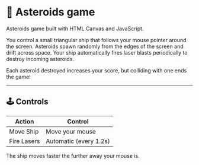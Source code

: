 # 🚀 Asteroids game

Asteroids game built with HTML Canvas and JavaScript.

You control a small triangular ship that follows your mouse pointer around the screen.
Asteroids spawn randomly from the edges of the screen and drift across space.
Your ship automatically fires laser blasts periodically to destroy incoming asteroids.

Each asteroid destroyed increases your score, but colliding with one ends the game!

---

## 🕹️ Controls

| Action      | Control  |
| --------- | ------------- |
| Move Ship | Move your mouse |
| Fire Lasers | Automatic (every 1.2s) |

The ship moves faster the further away your mouse is.

